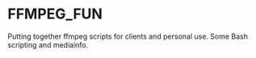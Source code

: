 # FFMPEG_FUN
Putting together ffmpeg scripts for clients and personal use. Some Bash scripting and mediainfo.
